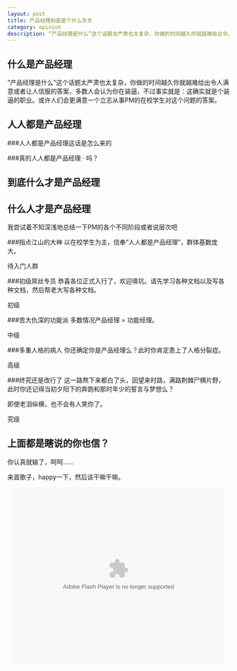 ```yaml
---
layout: post
title: 产品经理到底是个什么东东
category: opinion
description: “产品经理是什么”这个话题太严肃也太复杂，你做的时间越久你就越难给出令人满意或者让人信服的答案，多数人会认为你在装逼，不过事实就是：这确实就是个装逼的职业。或许人们会更满意一个立志从事PM的在校学生对这个问题的答案。
---
```


什么是产品经理
------------

“产品经理是什么”这个话题太严肃也太复杂，你做的时间越久你就越难给出令人满意或者让人信服的答案，多数人会认为你在装逼，不过事实就是：这确实就是个装逼的职业。或许人们会更满意一个立志从事PM的在校学生对这个问题的答案。

人人都是产品经理
--------------

###人人都是产品经理这话是怎么来的

###真的人人都是产品经理 · 吗？

到底什么才是产品经理
-----------------

什么人才是产品经理
----------------

我尝试着不知深浅地总结一下PM的各个不同阶段或者说层次吧

###指点江山的大神
以在校学生为主，信奉“人人都是产品经理”，群体基数庞大。

待入门人群

###初级屌丝专员
恭喜各位正式入行了，欢迎填坑。请先学习各种文档以及写各种文档，然后帮老大写各种文档。

初级

###苦大仇深的功能派
多数情况产品经理 = 功能经理。

中级

###多重人格的病人
你还确定你是产品经理么？此时你肯定患上了人格分裂症。

高级

###终究还是改行了
这一路熬下来都白了头，回望来时路，满路荆棘尸横片野，此时你还记得当初夕阳下的奔跑和那时年少的誓言与梦想么？

即使老泪纵横，也不会有人笑你了。

究级

上面都是瞎说的你也信？
------------------
你认真就输了，呵呵……

来首歌子，happy一下，然后该干嘛干嘛。

<div style="text-align:center">
<embed src="http://player.youku.com/player.php/sid/XNzQwOTg4NTA4/v.swf" allowFullScreen="true" quality="high" width="480" height="400" align="middle" allowScriptAccess="always" type="application/x-shockwave-flash"></embed>
</div>


